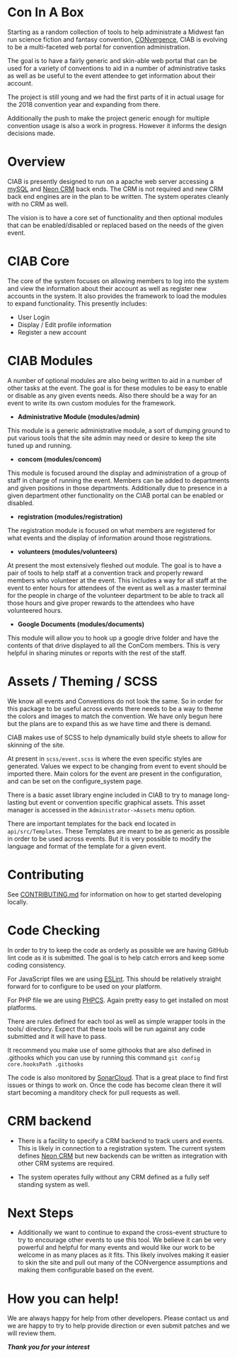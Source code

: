 # Con In A Box

Starting as a random collection of tools to help administrate a Midwest fan run science fiction and fantasy convention, [CONvergence](http://www.convergence-con.org/), CIAB is evolving to be a multi-faceted web portal for convention administration. 

The goal is to have a fairly generic and skin-able web portal that can be used for a variety of conventions to aid in a number of administrative tasks as well as be useful to the event attendee to get information about their account.

The project is still young and we had the first parts of it in actual usage for the 2018 convention year and expanding from there. 

Additionally the push to make the project generic enough for multiple convention usage is also a work in progress. However it informs the design decisions made. 

# Overview

CIAB is presently designed to run on a apache web server accessing a [mySQL](https://www.mysql.com/) and [Neon CRM](https://www.neoncrm.com/) back ends.  The CRM is not required and new CRM back end engines are in the plan to be written.  The system operates cleanly with no CRM as well.

The vision is to have a core set of functionality and then optional modules that can be enabled/disabled or replaced based on the needs of the given event.

# CIAB Core

The core of the system focuses on allowing members to log into the system and view the information about their account as well as register new accounts in the system. It also provides the framework to load the modules to expand functionality.  This presently includes:

* User Login
* Display / Edit profile information
* Register a new account

# CIAB Modules

A number of optional modules are also being written to aid in a number of other tasks at the event. The goal is for these modules to be easy to enable or disable as any given events needs. Also there should be a way for an event to write its own custom modules for the framework.

* **Administrative Module (modules/admin)**

This module is a generic administrative module, a sort of dumping ground to put various tools that the site admin may need or desire to keep the site tuned up and running.

* **concom (modules/concom)**

This module is focused around the display and administration of a group of staff in charge of running the event. Members can be added to departments and given positions in those departments. Additionally due to presence in a given department other functionality on the CIAB portal can be enabled or disabled. 

* **registration (modules/registration)**

The registration module is focused on what members are registered for what events and the display of information around those registrations. 

* **volunteers (modules/volunteers)**

At present the most extensively fleshed out module. The goal is to have a pair of tools to help staff at a convention track and properly reward members who volunteer at the event. This includes a way for all staff at the event to enter hours for attendees of the event as well as a master terminal for the people in charge of the volunteer department to be able to track all those hours and give proper rewards to the attendees who have volunteered hours. 

* **Google Documents (modules/documents)**

This module will allow you to hook up a google drive folder and have the contents of that drive displayed to all the ConCom members. This is very helpful in sharing minutes or reports with the rest of the staff. 

# Assets / Theming / SCSS

We know all events and Conventions do not look the same. So in order for this package to be useful across events there needs to be a way to theme the colors and images to match the convention. We have only begun here but the plans are to expand this as we have time and there is demand. 

CIAB makes use of SCSS to help dynamically build style sheets to allow for skinning of the site.

At present in `scss/event.scss` is where the even specific styles are generated. Values we expect to be changing from event to event should be imported there. Main colors for the event are present in the configuration, and can be set on the configure_system page. 

There is a basic asset library engine included in CIAB to try to manage long-lasting but event or convention specific graphical assets. This asset manager is accessed in the `Administrator->Assets` menu option.

There are important templates for the back end located in `api/src/Templates`. These Templates are meant to be as generic as possible in order to be used across events. But it is very possible to modify the language and format of the template for a given event. 

# Contributing

See [CONTRIBUTING.md](CONTRIBUTING.md) for information on how to get started developing locally.

# Code Checking

In order to try to keep the code as orderly as possible we are having GitHub lint code as it is submitted. The goal is to help catch errors and keep some coding consistency.

For JavaScript files we are using [ESLint](https://eslint.org/). This should be relatively straight forward for to configure to be used on your platform.

For PHP file we are using [PHPCS](https://github.com/squizlabs/PHP_CodeSniffer). Again pretty easy to get installed on most platforms.

There are rules defined for each tool as well as simple wrapper tools in the tools/ directory. Expect that these tools will be run against any code submitted and it will have to pass.

It recommend you make use of some githooks that are also defined in .githooks which you can use by running this command `git config core.hooksPath .githooks`

The code is also monitored by [SonarCloud](https://sonarcloud.io/dashboard?id=CON-In-A-Box_CIAB-Portal). That is a great place to find first issues or things to work on. Once the code has become clean there it will start becoming a manditory check for pull requests as well. 

# CRM backend

* There is a facility to specify a CRM backend to track users and events. This is likely in connection to a registration system. The current system defines [Neon CRM](https://www.neoncrm.com/) but new backends can be written as integration with other CRM systems are required.

* The system operates fully without any CRM defined as a fully self standing system as well. 

# Next Steps

* Additionally we want to continue to expand the cross-event structure to try to encourage other events to use this tool. We believe it can be very powerful and helpful for many events and would like our work to be welcome in as many places as it fits.  This likely involves making it easier to skin the site and pull out many of the CONvergence assumptions and making them configurable based on the event. 

# How you can help!

We are always happy for help from other developers. Please contact us and we are happy to try to help provide direction or even submit patches and we will review them.

***Thank you for your interest***
